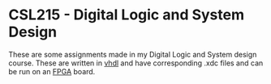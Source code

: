 # CSL215 - Digital Logic and System Design

These are some assignments made in my Digital Logic and System design course. These are written in [vhdl](https://en.wikipedia.org/wiki/VHDL) and have corresponding .xdc files and can be run on an [FPGA](https://en.wikipedia.org/wiki/Field-programmable_gate_array#:~:text=A%20field%2Dprogrammable%20gate%20array,term%20%22field%2Dprogrammable%22.) board.  